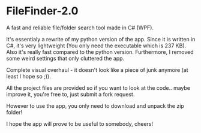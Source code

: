 # FileFinder-2.0
A fast and reliable file/folder search tool made in C# (WPF). 

It's essentialy a rewrite of my python version of the app. Since it is written in C#, it's very lightweight (You only need the executable which is 237 KB).
Also it's really fast compared to the python version. Furthermore, I removed some weird settings that only cluttered the app.

Complete visual overhaul - it doesn't look like a piece of junk anymore (at least I hope so ;)).

All the project files are provided so if you want to look at the code.. maybe improve it, you're free to, just submit a fork request.

However to use the app, you only need to download and unpack the zip folder!

I hope the app will prove to be useful to somebody, cheers!
